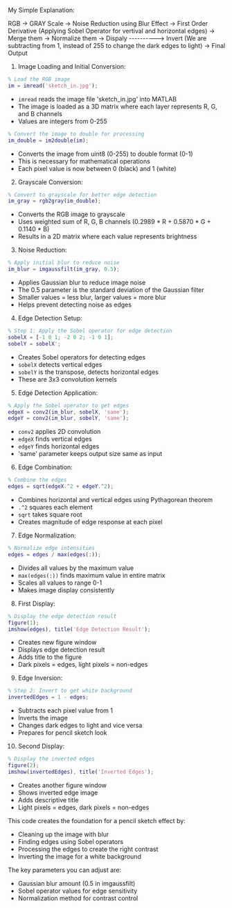 My Simple Explanation:

RGB -> GRAY Scale -> Noise Reduction using Blur Effect -> First Order Derivative (Applying Sobel Operator for vertival and horizontal edges) -> Merge them -> Normalize them -> Dispaly
----------> Invert (We are subtracting from 1, instead of 255 to change the dark edges to light) -> Final Output

1. Image Loading and Initial Conversion:
```matlab
% Load the RGB image
im = imread('sketch_in.jpg');
```
- `imread` reads the image file 'sketch_in.jpg' into MATLAB
- The image is loaded as a 3D matrix where each layer represents R, G, and B channels
- Values are integers from 0-255

```matlab
% Convert the image to double for processing
im_double = im2double(im);
```
- Converts the image from uint8 (0-255) to double format (0-1)
- This is necessary for mathematical operations
- Each pixel value is now between 0 (black) and 1 (white)

2. Grayscale Conversion:
```matlab
% Convert to grayscale for better edge detection
im_gray = rgb2gray(im_double);
```
- Converts the RGB image to grayscale
- Uses weighted sum of R, G, B channels (0.2989 * R + 0.5870 * G + 0.1140 * B)
- Results in a 2D matrix where each value represents brightness

3. Noise Reduction:
```matlab
% Apply initial blur to reduce noise
im_blur = imgaussfilt(im_gray, 0.5);
```
- Applies Gaussian blur to reduce image noise
- The 0.5 parameter is the standard deviation of the Gaussian filter
- Smaller values = less blur, larger values = more blur
- Helps prevent detecting noise as edges

4. Edge Detection Setup:
```matlab
% Step 1: Apply the Sobel operator for edge detection
sobelX = [-1 0 1; -2 0 2; -1 0 1];
sobelY = sobelX';
```
- Creates Sobel operators for detecting edges
- `sobelX` detects vertical edges
- `sobelY` is the transpose, detects horizontal edges
- These are 3x3 convolution kernels

5. Edge Detection Application:
```matlab
% Apply the Sobel operator to get edges
edgeX = conv2(im_blur, sobelX, 'same');
edgeY = conv2(im_blur, sobelY, 'same');
```
- `conv2` applies 2D convolution
- `edgeX` finds vertical edges
- `edgeY` finds horizontal edges
- 'same' parameter keeps output size same as input

6. Edge Combination:
```matlab
% Combine the edges
edges = sqrt(edgeX.^2 + edgeY.^2);
```
- Combines horizontal and vertical edges using Pythagorean theorem
- `.^2` squares each element
- `sqrt` takes square root
- Creates magnitude of edge response at each pixel

7. Edge Normalization:
```matlab
% Normalize edge intensities
edges = edges / max(edges(:));
```
- Divides all values by the maximum value
- `max(edges(:))` finds maximum value in entire matrix
- Scales all values to range 0-1
- Makes image display consistently

8. First Display:
```matlab
% Display the edge detection result
figure(1);
imshow(edges), title('Edge Detection Result');
```
- Creates new figure window
- Displays edge detection result
- Adds title to the figure
- Dark pixels = edges, light pixels = non-edges

9. Edge Inversion:
```matlab
% Step 2: Invert to get white background
invertedEdges = 1 - edges;
```
- Subtracts each pixel value from 1
- Inverts the image
- Changes dark edges to light and vice versa
- Prepares for pencil sketch look

10. Second Display:
```matlab
% Display the inverted edges
figure(2);
imshow(invertedEdges), title('Inverted Edges');
```
- Creates another figure window
- Shows inverted edge image
- Adds descriptive title
- Light pixels = edges, dark pixels = non-edges

This code creates the foundation for a pencil sketch effect by:
- Cleaning up the image with blur
- Finding edges using Sobel operators
- Processing the edges to create the right contrast
- Inverting the image for a white background

The key parameters you can adjust are:
- Gaussian blur amount (0.5 in imgaussfilt)
- Sobel operator values for edge sensitivity
- Normalization method for contrast control
